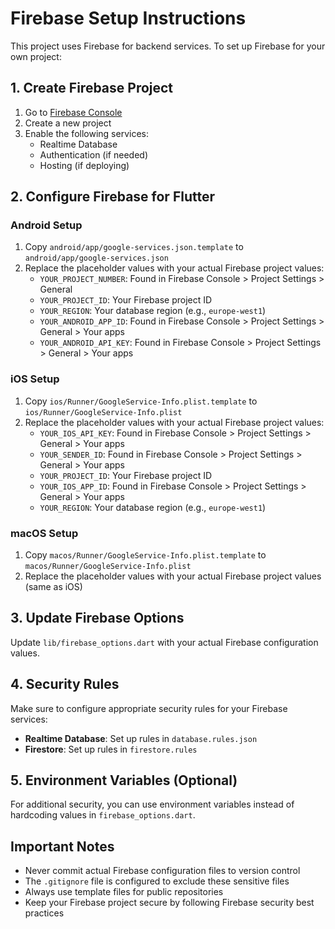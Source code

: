 # Firebase Setup Instructions

This project uses Firebase for backend services. To set up Firebase for your own project:

## 1. Create Firebase Project

1. Go to [Firebase Console](https://console.firebase.google.com/)
2. Create a new project
3. Enable the following services:
   - Realtime Database
   - Authentication (if needed)
   - Hosting (if deploying)

## 2. Configure Firebase for Flutter

### Android Setup

1. Copy `android/app/google-services.json.template` to `android/app/google-services.json`
2. Replace the placeholder values with your actual Firebase project values:
   - `YOUR_PROJECT_NUMBER`: Found in Firebase Console > Project Settings > General
   - `YOUR_PROJECT_ID`: Your Firebase project ID
   - `YOUR_REGION`: Your database region (e.g., `europe-west1`)
   - `YOUR_ANDROID_APP_ID`: Found in Firebase Console > Project Settings > General > Your apps
   - `YOUR_ANDROID_API_KEY`: Found in Firebase Console > Project Settings > General > Your apps

### iOS Setup

1. Copy `ios/Runner/GoogleService-Info.plist.template` to `ios/Runner/GoogleService-Info.plist`
2. Replace the placeholder values with your actual Firebase project values:
   - `YOUR_IOS_API_KEY`: Found in Firebase Console > Project Settings > General > Your apps
   - `YOUR_SENDER_ID`: Found in Firebase Console > Project Settings > General > Your apps
   - `YOUR_PROJECT_ID`: Your Firebase project ID
   - `YOUR_IOS_APP_ID`: Found in Firebase Console > Project Settings > General > Your apps
   - `YOUR_REGION`: Your database region (e.g., `europe-west1`)

### macOS Setup

1. Copy `macos/Runner/GoogleService-Info.plist.template` to `macos/Runner/GoogleService-Info.plist`
2. Replace the placeholder values with your actual Firebase project values (same as iOS)

## 3. Update Firebase Options

Update `lib/firebase_options.dart` with your actual Firebase configuration values.

## 4. Security Rules

Make sure to configure appropriate security rules for your Firebase services:

- **Realtime Database**: Set up rules in `database.rules.json`
- **Firestore**: Set up rules in `firestore.rules`

## 5. Environment Variables (Optional)

For additional security, you can use environment variables instead of hardcoding values in `firebase_options.dart`.

## Important Notes

- Never commit actual Firebase configuration files to version control
- The `.gitignore` file is configured to exclude these sensitive files
- Always use template files for public repositories
- Keep your Firebase project secure by following Firebase security best practices
